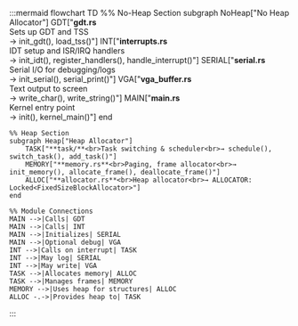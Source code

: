 :::mermaid
flowchart TD
    %% No-Heap Section
    subgraph NoHeap["No Heap Allocator"]
        GDT["**gdt.rs**<br>Sets up GDT and TSS<br>→ init_gdt(), load_tss()"]
        INT["**interrupts.rs**<br>IDT setup and ISR/IRQ handlers<br>→ init_idt(), register_handlers(), handle_interrupt()"]
        SERIAL["**serial.rs**<br>Serial I/O for debugging/logs<br>→ init_serial(), serial_print()"]
        VGA["**vga_buffer.rs**<br>Text output to screen<br>→ write_char(), write_string()"]
        MAIN["**main.rs**<br>Kernel entry point<br>→ init(), kernel_main()"]
    end

    %% Heap Section
    subgraph Heap["Heap Allocator"]
        TASK["**task/**<br>Task switching & scheduler<br>→ schedule(), switch_task(), add_task()"]
        MEMORY["**memory.rs**<br>Paging, frame allocator<br>→ init_memory(), allocate_frame(), deallocate_frame()"]
        ALLOC["**allocator.rs**<br>Heap allocator<br>→ ALLOCATOR: Locked<FixedSizeBlockAllocator>"]
    end

    %% Module Connections
    MAIN -->|Calls| GDT
    MAIN -->|Calls| INT
    MAIN -->|Initializes| SERIAL
    MAIN -->|Optional debug| VGA
    INT -->|Calls on interrupt| TASK
    INT -->|May log| SERIAL
    INT -->|May write| VGA
    TASK -->|Allocates memory| ALLOC
    TASK -->|Manages frames| MEMORY
    MEMORY -->|Uses heap for structures| ALLOC
    ALLOC -.->|Provides heap to| TASK
:::
